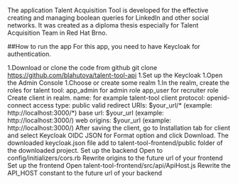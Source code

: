 The application Talent Acquisition Tool is developed for the effective creating and managing boolean queries for LinkedIn and other social networks. It was created as a diploma thesis especially for Talent Acquisition Team in Red Hat Brno.

##How to run the app
For this app, you need to have Keycloak for authentication. 

1.Download or clone the code from github
git clone https://github.com/blahutova/talent-tool-api
1.Set up the Keycloak
  1.Open the Admin Console
  1.Choose or create some realm
  1.In the realm, create the roles for talent tool:
app_admin for admin role
app_user for recruiter role
Create client in realm. 
name: for example talent-tool
client protocol: openid-connect
access type: public
valid redirect URIs: $your_url/* (example: http://localhost:3000/*)
base url: $your_url (example: http://localhost:3000/)
web origins: $your_url (example: http://localhost:3000/)
After saving the client, go to Installation tab for client and select Keycloak OIDC JSON for Format option and click Download.
The downloaded keycloak.json file add to talent-tool-frontend/public folder of the downloaded project.
Set up the backend
Open to config/initializers/cors.rb
Rewrite origins to the future url of your frontend 
Set up the frontend
Open talent-tool-frontend/src/api/ApiHost.js
Rewrite the API_HOST constant to the future url of your backend
